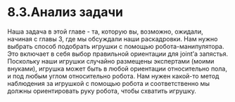 # 8.3.Анализ задачи

Наша задача в этой главе - та, которую вы, возможно, ожидали, начиная с главы 3, где мы обсуждали наши раскадровки. Нам нужно выбрать способ подобрать игрушки с помощью робота-манипулятора. Это включает в себя выбор правильной ориентации для joint’а запястья. Поскольку наши игрушки случайно размещены экспертами \(моими внуками\), игрушка может быть в любой ориентации относительно пола, и под любым углом относительно робота. Нам нужен какой-то метод наблюдения за игрушкой с помощью робота и соответственно мы должны ориентировать руку робота, чтобы схватить игрушку.

